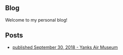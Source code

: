 ## Blog

Welcome to my personal blog!

## Posts

* [published September 30, 2018 - Yanks Air Museum](https://williamteav.github.io/personal_website/blog/post001/entry.html)


